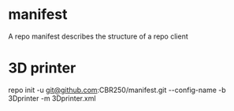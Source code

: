 # manifest
A repo manifest describes the structure of a repo client

# 3D printer
repo init -u git@github.com:CBR250/manifest.git --config-name -b 3Dprinter -m 3Dprinter.xml
